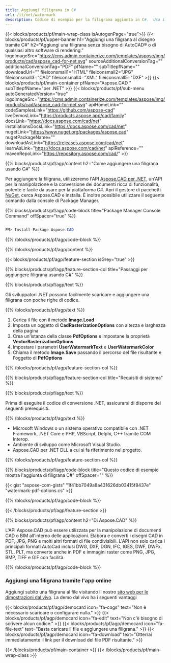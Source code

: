 ```yaml
---
title: Aggiungi filigrana in C#
url: /it/net/watermark
description: Codice di esempio per la filigrana aggiunta in C#.  Usa il codice API di esempio per aggiungere una filigrana al file in VB.NET, Asp.NET o qualsiasi applicazione basata su .NET.
---
```


{{< blocks/products/pf/main-wrap-class isAutogenPage="true">}}
{{< blocks/products/pf/upper-banner h1="Aggiungi una filigrana al disegno tramite C#" h2="Aggiungi una filigrana senza bisogno di AutoCAD® o di qualsiasi altro software di rendering." logoImageSrc="https://cms.admin.containerize.com/templates/aspose/img/products/cad/aspose_cad-for-net.svg" sourceAdditionalConversionTag="" additionalConversionTag="PDF" pfName="" subTitlepfName="" downloadUrl="" fileiconsmall1="HTML" fileiconsmall2="JPG" fileiconsmall3="CAD" fileiconsmall4="XML" fileiconsmall5="DXF" >}}
{{< blocks/products/pf/main-container pfName="Aspose.CAD " subTitlepfName="per .NET" >}}
{{< blocks/products/pf/sub-menu autoGeneratedVersion="true" logoImageSrc="https://cms.admin.containerize.com/templates/aspose/img/products/cad/aspose_cad-for-net.svg" apiHomeLink="" codeSamplesLink="https://github.com/aspose-cad" liveDemosLink="https://products.aspose.app/cad/family" docsLink="https://docs.aspose.com/cad/net" installationsDocsLink="https://docs.aspose.com/cad/net" nugetLink="https://www.nuget.org/packages/aspose.cad" nugetPackageName="" downloadAsLink="https://releases.aspose.com/cad/net" learnAsLink="https://docs.aspose.com/cad/net" apiReference="" mavenRepoLink="https://repository.aspose.com/cad/" >}}

{{% blocks/products/pf/agp/content h2="Come aggiungere una filigrana usando C#" %}}

Per aggiungere la filigrana, utilizzeremo l'API <a href="https://products.aspose.com/cad/net">Aspose.CAD per .NET</a>, un'API per la manipolazione e la conversione dei documenti ricca di funzionalità, potente e facile da usare per la piattaforma C#.  Apri il gestore di pacchetti <a href="https://www.nuget.org/packages/aspose.cad">NuGet</a>, cerca Aspose.CAD e installa.  È inoltre possibile utilizzare il seguente comando dalla console di Package Manager.

{{% blocks/products/pf/agp/code-block title="Package Manager Console Command" offSpacer="true" %}}

```cs

PM> Install-Package Aspose.CAD

```
{{% /blocks/products/pf/agp/code-block %}}

{{% /blocks/products/pf/agp/content %}}

{{< blocks/products/pf/agp/feature-section isGrey="true" >}}

{{% blocks/products/pf/agp/feature-section-col title="Passaggi per aggiungere filigrana usando C#" %}}

{{% blocks/products/pf/agp/text %}}

Gli sviluppatori .NET possono facilmente scaricare e aggiungere una filigrana con poche righe di codice.

{{% /blocks/products/pf/agp/text %}}

1. Carica il file con il metodo **Image.Load**
1. Imposta un oggetto di **CadRasterizationOptions** con altezza e larghezza della pagina
1. Crea un'istanza della classe **PdfOptions** e impostane la proprietà **VectorRasterizationOptions**
1. Impostare i parametri **UserWatermarkText** e **UserWatermarkColor**
1. Chiama il metodo **Image.Save** passando il percorso del file risultante e l'oggetto di **PdfOptions**

{{% /blocks/products/pf/agp/feature-section-col %}}

{{% blocks/products/pf/agp/feature-section-col title="Requisiti di sistema" %}}

{{% blocks/products/pf/agp/text %}}

Prima di eseguire il codice di conversione .NET, assicurarsi di disporre dei seguenti prerequisiti.

{{% /blocks/products/pf/agp/text %}}

-  Microsoft Windows o un sistema operativo compatibile con .NET Framework, .NET Core e PHP, VBScript, Delphi, C++ tramite COM Interop.
-  Ambiente di sviluppo come Microsoft Visual Studio.
-  Aspose.CAD per .NET DLL a cui si fa riferimento nel progetto.

{{% /blocks/products/pf/agp/feature-section-col %}}

{{% blocks/products/pf/agp/code-block title="Questo codice di esempio mostra l'aggiunta di filigrana C#" offSpacer="" %}}

{{< gist "aspose-com-gists" "1f41bb7049a8a431626db03415f8437e" "watermark-pdf-options.cs" >}}

{{% /blocks/products/pf/agp/code-block %}}

{{< /blocks/products/pf/agp/feature-section >}}

{{% blocks/products/pf/agp/content h2="Di Aspose.CAD" %}}

L'API Aspose.CAD può essere utilizzata per la manipolazione di documenti CAD o BIM all'interno delle applicazioni.  Elabora e converti i disegni CAD in PDF, JPG, PNG e molti altri formati di file condivisibili.  L'API non solo carica i principali formati AutoCad inclusi DWG, DXF, DGN, IFC, IGES, DWF, DWFx, STL, PLT, ma converte anche in PDF e immagini raster come PNG, JPG, BMP, TIFF e GIF con facilità.

{{% /blocks/products/pf/agp/code-block %}}

<div class="container-fluid agp-content bg-gray-lighter  aboutfile box-1 vh100 section">
    <div class="container full-width">
        <div class="row">           
    <div class="container-fluid agp-content bg-white aboutfile box-1 vh100 section nopbtm">
        <div class="container">			   
            <div class="row">            
<div class="demobox tc col-md-12 padding-0">
    <h3>Aggiungi una filigrana tramite l'app online</h3>    
        <p>Aggiungi subito una filigrana al file visitando il nostro <a href="https://products.aspose.app/cad/watermark">sito web per le dimostrazioni dal vivo</a>.  La demo dal vivo ha i seguenti vantaggi</p> 
       
   {{< blocks/products/pf/agp/democard icon="fa-cogs" text="Non è necessario scaricare o configurare nulla."  >}}
   {{< blocks/products/pf/agp/democard icon="fa-edit" text="Non c'è bisogno di scrivere alcun codice." >}}
   {{< blocks/products/pf/agp/democard icon="fa-file-text" text="Basta caricare il file e aggiungere una filigrana." >}}
   {{< blocks/products/pf/agp/democard icon="fa-download" text="Otterrai immediatamente il link per il download del file PDF risultante." >}}

</div>
        </div>
    </div>
</div>
    <!-- aboutfile Ends -->
        </div>
    </div>
</div>

{{< /blocks/products/pf/main-container >}}
{{< /blocks/products/pf/main-wrap-class >}}